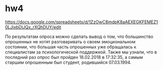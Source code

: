 # hw4
https://docs.google.com/spreadsheets/d/1ZzOwC8mdpK8aAEXEGKFEMEZ10LJixbDlJQx_rXQhDUY/edit

По результатам опроса можно сделать вывод о том, что большинство опрошенных не хотят разговаривать о своем эмоциональном состоянии, что большая часть опрошенных уже обращалась к специалистам за психологической поддержкой. Также мы узнали, что в последний раз опрос был пройден 18.02.2018 в 17:32:35, а самым старшим опрошенным был студент, родившийся 07.03.1994.
